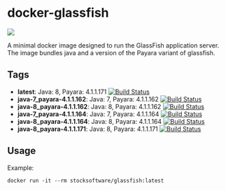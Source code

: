 # docker-glassfish

[![](http://dockeri.co/image/stocksoftware/glassfish)](https://hub.docker.com/r/stocksoftware/glassfish)

A minimal docker image designed to run the GlassFish application server.
The image bundles java and a version of the Payara variant of glassfish.

## Tags

* **latest**: Java: 8, Payara: 4.1.1.171 [![Build Status](https://secure.travis-ci.org/stocksoftware/docker-glassfish.png?branch=master)](http://travis-ci.org/stocksoftware/docker-glassfish)
* **java-7_payara-4.1.1.162**: Java: 7, Payara: 4.1.1.162 [![Build Status](https://secure.travis-ci.org/stocksoftware/docker-glassfish.png?branch=java-7_payara-4.1.1.162)](http://travis-ci.org/stocksoftware/docker-glassfish)
* **java-8_payara-4.1.1.162**: Java: 8, Payara: 4.1.1.162 [![Build Status](https://secure.travis-ci.org/stocksoftware/docker-glassfish.png?branch=java-8_payara-4.1.1.162)](http://travis-ci.org/stocksoftware/docker-glassfish)
* **java-7_payara-4.1.1.164**: Java: 7, Payara: 4.1.1.164 [![Build Status](https://secure.travis-ci.org/stocksoftware/docker-glassfish.png?branch=java-7_payara-4.1.1.164)](http://travis-ci.org/stocksoftware/docker-glassfish)
* **java-8_payara-4.1.1.164**: Java: 8, Payara: 4.1.1.164 [![Build Status](https://secure.travis-ci.org/stocksoftware/docker-glassfish.png?branch=java-8_payara-4.1.1.164)](http://travis-ci.org/stocksoftware/docker-glassfish)
* **java-8_payara-4.1.1.171**: Java: 8, Payara: 4.1.1.171 [![Build Status](https://secure.travis-ci.org/stocksoftware/docker-glassfish.png?branch=java-8_payara-4.1.1.171)](http://travis-ci.org/stocksoftware/docker-glassfish)

## Usage

Example:

    docker run -it --rm stocksoftware/glassfish:latest
